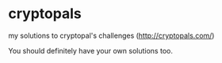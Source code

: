 # cryptopals
my solutions to cryptopal's challenges (http://cryptopals.com/)

You should definitely have your own solutions too.
